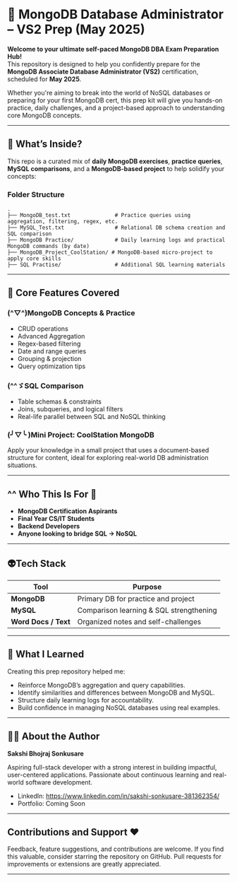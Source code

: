 
# 💚 MongoDB Database Administrator – VS2 Prep (May 2025)

**Welcome to your ultimate self-paced MongoDB DBA Exam Preparation Hub!**  
This repository is designed to help you confidently prepare for the **MongoDB Associate Database Administrator (VS2)** certification, scheduled for **May 2025**.

Whether you're aiming to break into the world of NoSQL databases or preparing for your first MongoDB cert, this prep kit will give you hands-on practice, daily challenges, and a project-based approach to understanding core MongoDB concepts.

---

## 👾 What’s Inside?

This repo is a curated mix of **daily MongoDB exercises**, **practice queries**, **MySQL comparisons**, and a **MongoDB-based project** to help solidify your concepts:

### Folder Structure

```
.
├── MongoDB_test.txt              # Practice queries using aggregation, filtering, regex, etc.
├── MySQL_Test.txt                # Relational DB schema creation and SQL comparison
├── MongoDB Practice/             # Daily learning logs and practical MongoDB commands (by date)
├── MongoDB_Project_CoolStation/ # MongoDB-based micro-project to apply core skills
├── SQL Practise/                 # Additional SQL learning materials
```

---

## 🤖 Core Features Covered

### (^▽^)MongoDB Concepts & Practice
- CRUD operations
- Advanced Aggregation
- Regex-based filtering
- Date and range queries
- Grouping & projection
- Query optimization tips

### (^^ゞSQL Comparison
- Table schemas & constraints
- Joins, subqueries, and logical filters
- Real-life parallel between SQL and NoSQL thinking

### (╯▽╰ )Mini Project: CoolStation MongoDB
Apply your knowledge in a small project that uses a document-based structure for content, ideal for exploring real-world DB administration situations.

---

## ^^ Who This Is For 🌌

- **MongoDB Certification Aspirants**
- **Final Year CS/IT Students**
- **Backend Developers**
- **Anyone looking to bridge SQL → NoSQL**

---

## 👽Tech Stack

| Tool       | Purpose                          |
|------------|----------------------------------|
| **MongoDB** | Primary DB for practice and project |
| **MySQL**   | Comparison learning & SQL strengthening |
| **Word Docs / Text** | Organized notes and self-challenges |


---

## 🐲 What I Learned

Creating this prep repository helped me:
- Reinforce MongoDB’s aggregation and query capabilities.
- Identify similarities and differences between MongoDB and MySQL.
- Structure daily learning logs for accountability.
- Build confidence in managing NoSQL databases using real examples.

---

## 🥤🍀 About the Author

**Sakshi Bhojraj Sonkusare**

Aspiring full-stack developer with a strong interest in building impactful, user-centered applications. Passionate about continuous learning and real-world software development.

- LinkedIn: https://www.linkedin.com/in/sakshi-sonkusare-381362354/
- Portfolio: Coming Soon

---

## Contributions and Support ❤️

Feedback, feature suggestions, and contributions are welcome. If you find this valuable, consider starring the repository on GitHub. Pull requests for improvements or extensions are greatly appreciated.

---
